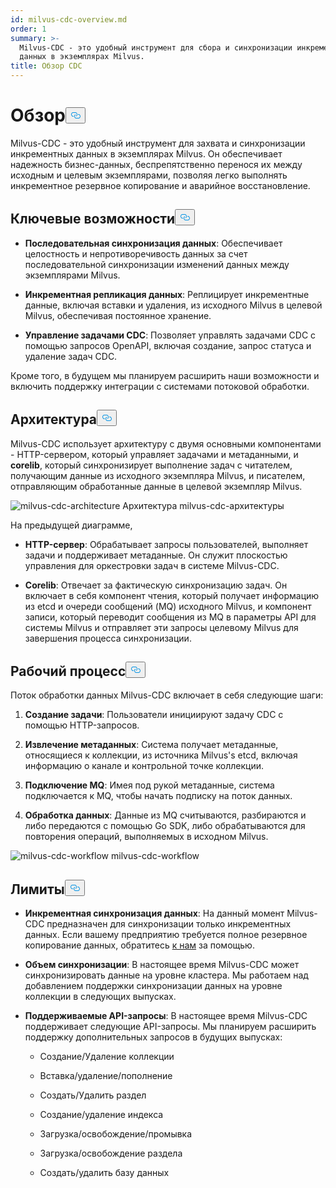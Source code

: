 ```yaml
---
id: milvus-cdc-overview.md
order: 1
summary: >-
  Milvus-CDC - это удобный инструмент для сбора и синхронизации инкрементных
  данных в экземплярах Milvus.
title: Обзор CDC
---
```

<h1 id="Overview" class="common-anchor-header">Обзор<button data-href="#Overview" class="anchor-icon" translate="no">
      <svg translate="no"
        aria-hidden="true"
        focusable="false"
        height="20"
        version="1.1"
        viewBox="0 0 16 16"
        width="16"
      >
        <path
          fill="#0092E4"
          fill-rule="evenodd"
          d="M4 9h1v1H4c-1.5 0-3-1.69-3-3.5S2.55 3 4 3h4c1.45 0 3 1.69 3 3.5 0 1.41-.91 2.72-2 3.25V8.59c.58-.45 1-1.27 1-2.09C10 5.22 8.98 4 8 4H4c-.98 0-2 1.22-2 2.5S3 9 4 9zm9-3h-1v1h1c1 0 2 1.22 2 2.5S13.98 12 13 12H9c-.98 0-2-1.22-2-2.5 0-.83.42-1.64 1-2.09V6.25c-1.09.53-2 1.84-2 3.25C6 11.31 7.55 13 9 13h4c1.45 0 3-1.69 3-3.5S14.5 6 13 6z"
        ></path>
      </svg>
    </button></h1><p>Milvus-CDC - это удобный инструмент для захвата и синхронизации инкрементных данных в экземплярах Milvus. Он обеспечивает надежность бизнес-данных, беспрепятственно перенося их между исходным и целевым экземплярами, позволяя легко выполнять инкрементное резервное копирование и аварийное восстановление.</p>
<h2 id="Key-capabilities" class="common-anchor-header">Ключевые возможности<button data-href="#Key-capabilities" class="anchor-icon" translate="no">
      <svg translate="no"
        aria-hidden="true"
        focusable="false"
        height="20"
        version="1.1"
        viewBox="0 0 16 16"
        width="16"
      >
        <path
          fill="#0092E4"
          fill-rule="evenodd"
          d="M4 9h1v1H4c-1.5 0-3-1.69-3-3.5S2.55 3 4 3h4c1.45 0 3 1.69 3 3.5 0 1.41-.91 2.72-2 3.25V8.59c.58-.45 1-1.27 1-2.09C10 5.22 8.98 4 8 4H4c-.98 0-2 1.22-2 2.5S3 9 4 9zm9-3h-1v1h1c1 0 2 1.22 2 2.5S13.98 12 13 12H9c-.98 0-2-1.22-2-2.5 0-.83.42-1.64 1-2.09V6.25c-1.09.53-2 1.84-2 3.25C6 11.31 7.55 13 9 13h4c1.45 0 3-1.69 3-3.5S14.5 6 13 6z"
        ></path>
      </svg>
    </button></h2><ul>
<li><p><strong>Последовательная синхронизация данных</strong>: Обеспечивает целостность и непротиворечивость данных за счет последовательной синхронизации изменений данных между экземплярами Milvus.</p></li>
<li><p><strong>Инкрементная репликация данных</strong>: Реплицирует инкрементные данные, включая вставки и удаления, из исходного Milvus в целевой Milvus, обеспечивая постоянное хранение.</p></li>
<li><p><strong>Управление задачами CDC</strong>: Позволяет управлять задачами CDC с помощью запросов OpenAPI, включая создание, запрос статуса и удаление задач CDC.</p></li>
</ul>
<p>Кроме того, в будущем мы планируем расширить наши возможности и включить поддержку интеграции с системами потоковой обработки.</p>
<h2 id="Architecture" class="common-anchor-header">Архитектура<button data-href="#Architecture" class="anchor-icon" translate="no">
      <svg translate="no"
        aria-hidden="true"
        focusable="false"
        height="20"
        version="1.1"
        viewBox="0 0 16 16"
        width="16"
      >
        <path
          fill="#0092E4"
          fill-rule="evenodd"
          d="M4 9h1v1H4c-1.5 0-3-1.69-3-3.5S2.55 3 4 3h4c1.45 0 3 1.69 3 3.5 0 1.41-.91 2.72-2 3.25V8.59c.58-.45 1-1.27 1-2.09C10 5.22 8.98 4 8 4H4c-.98 0-2 1.22-2 2.5S3 9 4 9zm9-3h-1v1h1c1 0 2 1.22 2 2.5S13.98 12 13 12H9c-.98 0-2-1.22-2-2.5 0-.83.42-1.64 1-2.09V6.25c-1.09.53-2 1.84-2 3.25C6 11.31 7.55 13 9 13h4c1.45 0 3-1.69 3-3.5S14.5 6 13 6z"
        ></path>
      </svg>
    </button></h2><p>Milvus-CDC использует архитектуру с двумя основными компонентами - HTTP-сервером, который управляет задачами и метаданными, и <strong>corelib</strong>, который синхронизирует выполнение задач с читателем, получающим данные из исходного экземпляра Milvus, и писателем, отправляющим обработанные данные в целевой экземпляр Milvus.</p>
<p>
  
   <span class="img-wrapper"> <img translate="no" src="/docs/v2.6.x/assets/milvus-cdc-architecture.png" alt="milvus-cdc-architecture" class="doc-image" id="milvus-cdc-architecture" />
   </span> <span class="img-wrapper"> <span>Архитектура milvus-cdc-архитектуры</span> </span></p>
<p>На предыдущей диаграмме,</p>
<ul>
<li><p><strong>HTTP-сервер</strong>: Обрабатывает запросы пользователей, выполняет задачи и поддерживает метаданные. Он служит плоскостью управления для оркестровки задач в системе Milvus-CDC.</p></li>
<li><p><strong>Corelib</strong>: Отвечает за фактическую синхронизацию задач. Он включает в себя компонент чтения, который получает информацию из etcd и очереди сообщений (MQ) исходного Milvus, и компонент записи, который переводит сообщения из MQ в параметры API для системы Milvus и отправляет эти запросы целевому Milvus для завершения процесса синхронизации.</p></li>
</ul>
<h2 id="Workflow" class="common-anchor-header">Рабочий процесс<button data-href="#Workflow" class="anchor-icon" translate="no">
      <svg translate="no"
        aria-hidden="true"
        focusable="false"
        height="20"
        version="1.1"
        viewBox="0 0 16 16"
        width="16"
      >
        <path
          fill="#0092E4"
          fill-rule="evenodd"
          d="M4 9h1v1H4c-1.5 0-3-1.69-3-3.5S2.55 3 4 3h4c1.45 0 3 1.69 3 3.5 0 1.41-.91 2.72-2 3.25V8.59c.58-.45 1-1.27 1-2.09C10 5.22 8.98 4 8 4H4c-.98 0-2 1.22-2 2.5S3 9 4 9zm9-3h-1v1h1c1 0 2 1.22 2 2.5S13.98 12 13 12H9c-.98 0-2-1.22-2-2.5 0-.83.42-1.64 1-2.09V6.25c-1.09.53-2 1.84-2 3.25C6 11.31 7.55 13 9 13h4c1.45 0 3-1.69 3-3.5S14.5 6 13 6z"
        ></path>
      </svg>
    </button></h2><p>Поток обработки данных Milvus-CDC включает в себя следующие шаги:</p>
<ol>
<li><p><strong>Создание задачи</strong>: Пользователи инициируют задачу CDC с помощью HTTP-запросов.</p></li>
<li><p><strong>Извлечение метаданных</strong>: Система получает метаданные, относящиеся к коллекции, из источника Milvus's etcd, включая информацию о канале и контрольной точке коллекции.</p></li>
<li><p><strong>Подключение MQ</strong>: Имея под рукой метаданные, система подключается к MQ, чтобы начать подписку на поток данных.</p></li>
<li><p><strong>Обработка данных</strong>: Данные из MQ считываются, разбираются и либо передаются с помощью Go SDK, либо обрабатываются для повторения операций, выполняемых в исходном Milvus.</p></li>
</ol>
<p>
  
   <span class="img-wrapper"> <img translate="no" src="/docs/v2.6.x/assets/milvus-cdc-workflow.png" alt="milvus-cdc-workflow" class="doc-image" id="milvus-cdc-workflow" />
   </span> <span class="img-wrapper"> <span>milvus-cdc-workflow</span> </span></p>
<h2 id="Limits" class="common-anchor-header">Лимиты<button data-href="#Limits" class="anchor-icon" translate="no">
      <svg translate="no"
        aria-hidden="true"
        focusable="false"
        height="20"
        version="1.1"
        viewBox="0 0 16 16"
        width="16"
      >
        <path
          fill="#0092E4"
          fill-rule="evenodd"
          d="M4 9h1v1H4c-1.5 0-3-1.69-3-3.5S2.55 3 4 3h4c1.45 0 3 1.69 3 3.5 0 1.41-.91 2.72-2 3.25V8.59c.58-.45 1-1.27 1-2.09C10 5.22 8.98 4 8 4H4c-.98 0-2 1.22-2 2.5S3 9 4 9zm9-3h-1v1h1c1 0 2 1.22 2 2.5S13.98 12 13 12H9c-.98 0-2-1.22-2-2.5 0-.83.42-1.64 1-2.09V6.25c-1.09.53-2 1.84-2 3.25C6 11.31 7.55 13 9 13h4c1.45 0 3-1.69 3-3.5S14.5 6 13 6z"
        ></path>
      </svg>
    </button></h2><ul>
<li><p><strong>Инкрементная синхронизация данных</strong>: На данный момент Milvus-CDC предназначен для синхронизации только инкрементных данных. Если вашему предприятию требуется полное резервное копирование данных, обратитесь <a href="https://milvus.io/community">к нам</a> за помощью.</p></li>
<li><p><strong>Объем синхронизации</strong>: В настоящее время Milvus-CDC может синхронизировать данные на уровне кластера. Мы работаем над добавлением поддержки синхронизации данных на уровне коллекции в следующих выпусках.</p></li>
<li><p><strong>Поддерживаемые API-запросы</strong>: В настоящее время Milvus-CDC поддерживает следующие API-запросы. Мы планируем расширить поддержку дополнительных запросов в будущих выпусках:</p>
<ul>
<li><p>Создание/Удаление коллекции</p></li>
<li><p>Вставка/удаление/пополнение</p></li>
<li><p>Создать/Удалить раздел</p></li>
<li><p>Создание/удаление индекса</p></li>
<li><p>Загрузка/освобождение/промывка</p></li>
<li><p>Загрузка/освобождение раздела</p></li>
<li><p>Создать/удалить базу данных</p></li>
</ul></li>
</ul>
